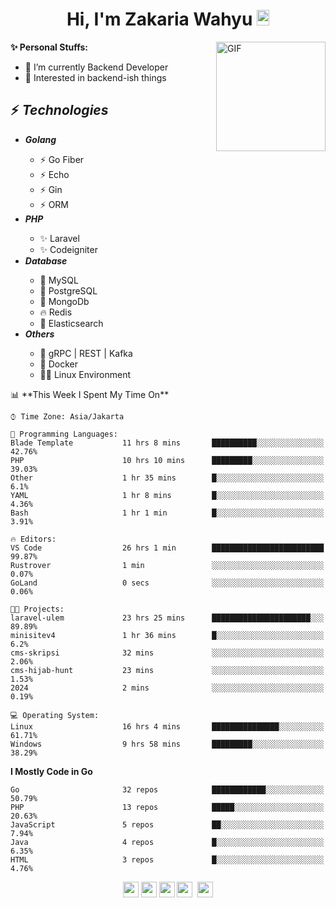 <h1 align="center">Hi, I'm Zakaria Wahyu <img src="https://github.com/TheDudeThatCode/TheDudeThatCode/blob/master/Assets/Hi.gif" width="20px" height="25px"></h1>

<img align="right" alt="GIF" height="175px" src="https://www.nayakapratama.co.id/wp-content/uploads/2019/07/Website-Maintenance.gif" />

**✨ Personal Stuffs:**
- 🔭 I’m currently Backend Developer
- 🌱 Interested in backend-ish things

<h2>⚡ <i>Technologies</i></h2>
<ul>
<li><strong><i>Golang</i></strong></li>
  <ul>
    <li>⚡ Go Fiber</li>
    <li>⚡ Echo</li>
    <li>⚡ Gin</li>
    <li>⚡ ORM</li>
  </ul>
<li><strong><i>PHP</i></strong></li>
  <ul>
    <li>✨ Laravel</li>
    <li>✨ Codeigniter</li>
  </ul>
<li><strong><i>Database</i></strong></li>
  <ul>
    <li>🐬 MySQL</li>
    <li>🐘 PostgreSQL</li>
    <li>🍃 MongoDb</li>
    <li>🔥 Redis</li>
    <li>🔎 Elasticsearch</li>
  </ul>
  <li><strong><i>Others</i></strong></li>
  <ul>
    <li>💫 gRPC | REST | Kafka</li>
    <li>🐳 Docker</li>
    <li>👨‍💻 Linux Environment</li>
  </ul>
</ul>
<!--START_SECTION:waka-->
📊 **This Week I Spent My Time On** 

```text
⌚︎ Time Zone: Asia/Jakarta

💬 Programming Languages: 
Blade Template           11 hrs 8 mins       ██████████░░░░░░░░░░░░░░░   42.76% 
PHP                      10 hrs 10 mins      █████████░░░░░░░░░░░░░░░░   39.03% 
Other                    1 hr 35 mins        █░░░░░░░░░░░░░░░░░░░░░░░░   6.1% 
YAML                     1 hr 8 mins         █░░░░░░░░░░░░░░░░░░░░░░░░   4.36% 
Bash                     1 hr 1 min          █░░░░░░░░░░░░░░░░░░░░░░░░   3.91%

🔥 Editors: 
VS Code                  26 hrs 1 min        █████████████████████████   99.87% 
Rustrover                1 min               ░░░░░░░░░░░░░░░░░░░░░░░░░   0.07% 
GoLand                   0 secs              ░░░░░░░░░░░░░░░░░░░░░░░░░   0.06%

🐱‍💻 Projects: 
laravel-ulem             23 hrs 25 mins      ██████████████████████░░░   89.89% 
minisitev4               1 hr 36 mins        █░░░░░░░░░░░░░░░░░░░░░░░░   6.2% 
cms-skripsi              32 mins             ░░░░░░░░░░░░░░░░░░░░░░░░░   2.06% 
cms-hijab-hunt           23 mins             ░░░░░░░░░░░░░░░░░░░░░░░░░   1.53% 
2024                     2 mins              ░░░░░░░░░░░░░░░░░░░░░░░░░   0.19%

💻 Operating System: 
Linux                    16 hrs 4 mins       ███████████████░░░░░░░░░░   61.71% 
Windows                  9 hrs 58 mins       █████████░░░░░░░░░░░░░░░░   38.29%

```

**I Mostly Code in Go** 

```text
Go                       32 repos            ████████████░░░░░░░░░░░░░   50.79% 
PHP                      13 repos            █████░░░░░░░░░░░░░░░░░░░░   20.63% 
JavaScript               5 repos             ██░░░░░░░░░░░░░░░░░░░░░░░   7.94% 
Java                     4 repos             █░░░░░░░░░░░░░░░░░░░░░░░░   6.35% 
HTML                     3 repos             █░░░░░░░░░░░░░░░░░░░░░░░░   4.76%

```



<!--END_SECTION:waka-->

<p align="center">
<a href="https://www.linkedin.com/in/zakariawahyu" target="_blank"><img src="https://img.shields.io/badge/linkedin-%230077B5.svg?&style=for-the-badge&logo=linkedin&logoColor=white" height=25></a>
<a href="https://medium.com/@zakariawahyu" target="_blank"><img src="https://img.shields.io/badge/Medium-12100E?style=for-the-badge&logo=medium&logoColor=white" height=25></a>
<a href="https://medium.com/@zakariawahyu" target="_blank"><img src="https://img.shields.io/badge/Portfolio-2300843e?style=for-the-badge&logo=About.me&logoColor=white" height=25></a>
<a href="https://www.twitter.com/_zakariawahyu" target="_blank"><img src="https://img.shields.io/badge/twitter-%231DA1F2.svg?&style=for-the-badge&logo=twitter&logoColor=white" height=25></a> 
<a href="https://www.instagram.com/_zakariawahyu" target="_blank"><img src="https://img.shields.io/badge/instagram-%23E4405F.svg?&style=for-the-badge&logo=instagram&logoColor=white" height=25></a>
